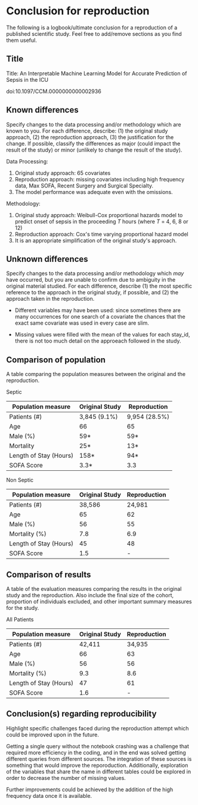 # Conclusion for reproduction

The following is a logbook/ultimate conclusion for a reproduction of a published scientific study. Feel free to add/remove sections as you find them useful.

## Title

Title: An Interpretable Machine Learning Model for Accurate Prediction of Sepsis in the ICU

doi:10.1097/CCM.0000000000002936

## Known differences

Specify changes to the data processing and/or methodology which are known to you. For each difference, describe: (1) the original study approach, (2) the reproduction approach, (3) the justification for the change. If possible, classify the differences as major (could impact the result of the study) or minor (unlikely to change the result of the study).

Data Processing:
1. Original study approach: 65 covariates
2. Reproduction approach: missing covariates including high frequency data, Max SOFA, Recent Surgery and Surgical Specialty. 
3. The model performance was adequate even with the omissions.

Methodology:

1. Original study approach: Weibull-Cox proportional hazards model to predict onset of sepsis in the proceeding $T$ hours (where $T$ = 4, 6, 8 or 12) 
2. Reproduction approach: Cox's time varying proportional hazard model 
3. It is an appropriate simplification of the original study's approach.

## Unknown differences

Specify changes to the data processing and/or methodology which *may* have occurred, but you are unable to confirm due to ambiguity in the original material studied. For each difference, describe (1) the most specific reference to the approach in the original study, if possible, and (2) the approach taken in the reproduction.

* Different variables may have been used: since sometimes there are many occurrences for one search of a covariate the chances that the exact same covariate was used in every case are slim.

* Missing values were filled with the mean of the values for each stay_id, there is not too much detail on the approeach followed in the study.

## Comparison of population

A table comparing the population measures between the original and the reproduction.

Septic

Population measure | Original Study | Reproduction
--- | --- | ---
Patients (#) | 3,845 (9.1%) | 9,954 (28.5%) 
Age | 66 | 65
Male (%) | 59* | 59*
Mortality | 25* | 13*
Length of Stay (Hours) | 158* | 94*
SOFA Score| 3.3* | 3.3

Non Septic

Population measure | Original Study | Reproduction
--- | --- | ---
Patients (#) | 38,586 | 24,981 
Age | 65 | 62 
Male (%) | 56 | 55 
Mortality (%) | 7.8 | 6.9
Length of Stay (Hours) | 45 | 48
SOFA Score| 1.5 | - 

## Comparison of results

A table of the evaluation measures comparing the results in the original study and the reproduction. Also include the final size of the cohort, proportion of individuals excluded, and other important summary measures for the study.

All Patients

Population measure | Original Study | Reproduction
--- | --- | ---
Patients (#) | 42,411 | 34,935 
Age | 66 | 63 
Male (%) | 56 | 56 
Mortality (%) | 9.3 | 8.6
Length of Stay (Hours)| 47 | 61
SOFA Score| 1.6 | -


## Conclusion(s) regarding reproducibility

Highlight specific challenges faced during the reproduction attempt which could be improved upon in the future.

Getting a single query without the notebook crashing was a challenge that required more efficiency in the coding, and in the end was solved getting different queries from different sources. The integration of these sources is something that would improve the reporoduction. Additionally, exploration of the variables that share the name in different tables could be explored in order to decrease the number of missing values. 

Further improvements could be achieved by the addition of the high frequency data once it is available.